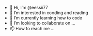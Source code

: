 - 👋 Hi, I’m @eessii77
- 👀 I’m interested in cooding and reading
- 🌱 I’m currently learning how to code
- 💞️ I’m looking to collaborate on ...
- 📫 How to reach me ...

<!---
eessii77/eessii77 is a ✨ special ✨ repository because its `README.md` (this file) appears on your GitHub profile.
You can click the Preview link to take a look at your changes.
--->
